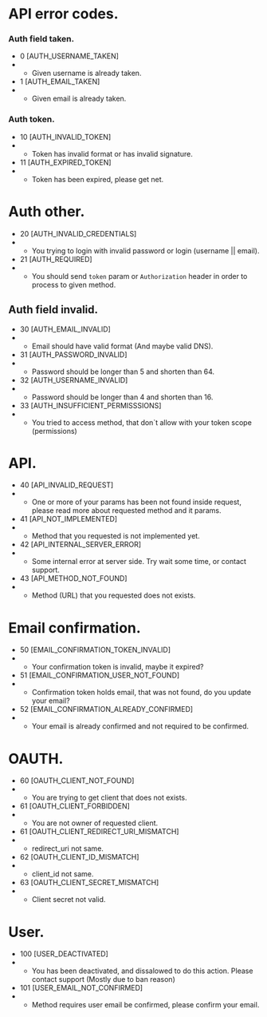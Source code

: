 # API error codes.

### Auth field taken.
- 0 [AUTH_USERNAME_TAKEN]
- - Given username is already taken.
- 1 [AUTH_EMAIL_TAKEN]
- - Given email is already taken.

### Auth token.
- 10 [AUTH_INVALID_TOKEN]
- - Token has invalid format or has invalid signature.
- 11 [AUTH_EXPIRED_TOKEN]
- - Token has been expired, please get net.

# Auth other.
- 20 [AUTH_INVALID_CREDENTIALS]
- - You trying to login with invalid password or login (username || email).
- 21 [AUTH_REQUIRED]
- - You should send `token` param or `Authorization` header in order to process to given method.

## Auth field invalid.
- 30 [AUTH_EMAIL_INVALID]
- - Email should have valid format (And maybe valid DNS).
- 31 [AUTH_PASSWORD_INVALID]
- - Password should be longer than 5 and shorten than 64.
- 32 [AUTH_USERNAME_INVALID]
- - Password should be longer than 4 and shorten than 16.
- 33 [AUTH_INSUFFICIENT_PERMISSSIONS]
- - You tried to access method, that don`t allow with your token scope (permissions)

# API.
- 40 [API_INVALID_REQUEST]
- - One or more of your params has been not found inside request, please read more about requested method and it params.
- 41 [API_NOT_IMPLEMENTED]
- - Method that you requested is not implemented yet.
- 42 [API_INTERNAL_SERVER_ERROR]
- - Some internal error at server side. Try wait some time, or contact support.
- 43 [API_METHOD_NOT_FOUND]
- - Method (URL) that you requested does not exists.


# Email confirmation.
- 50 [EMAIL_CONFIRMATION_TOKEN_INVALID]
- - Your confirmation token is invalid, maybe it expired?
- 51 [EMAIL_CONFIRMATION_USER_NOT_FOUND]
- - Confirmation token holds email, that was not found, do you update your email?
- 52 [EMAIL_CONFIRMATION_ALREADY_CONFIRMED]
- - Your email is already confirmed and not required to be confirmed.

# OAUTH.
- 60 [OAUTH_CLIENT_NOT_FOUND]
- - You are trying to get client that does not exists.
- 61 [OAUTH_CLIENT_FORBIDDEN]
- - You are not owner of requested client.
- 61 [OAUTH_CLIENT_REDIRECT_URI_MISMATCH]
- - redirect_uri not same.
- 62 [OAUTH_CLIENT_ID_MISMATCH]
- - client_id not same.
- 63 [OAUTH_CLIENT_SECRET_MISMATCH]
- - Client secret not valid.

# User.
- 100 [USER_DEACTIVATED]
- - You has been deactivated, and dissalowed to do this action. Please contact support (Mostly due to ban reason)
- 101 [USER_EMAIL_NOT_CONFIRMED]
- - Method requires user email be confirmed, please confirm your email.